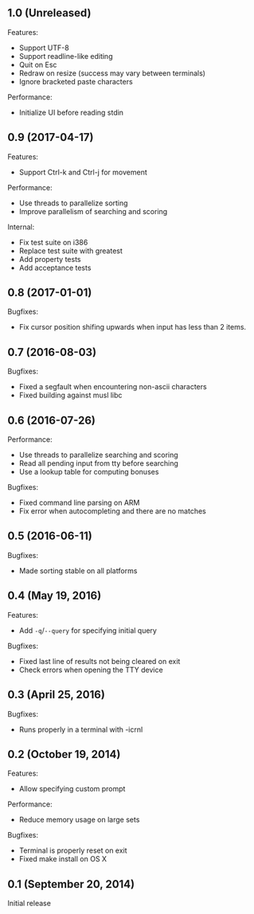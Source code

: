 ## 1.0 (Unreleased)

Features:

  - Support UTF-8
  - Support readline-like editing
  - Quit on Esc
  - Redraw on resize (success may vary between terminals)
  - Ignore bracketed paste characters

Performance:

  - Initialize UI before reading stdin

## 0.9 (2017-04-17)

Features:

  - Support Ctrl-k and Ctrl-j for movement

Performance:

  - Use threads to parallelize sorting
  - Improve parallelism of searching and scoring

Internal:

  - Fix test suite on i386
  - Replace test suite with greatest
  - Add property tests
  - Add acceptance tests

## 0.8 (2017-01-01)

Bugfixes:

  - Fix cursor position shifing upwards when input has less than 2 items.

## 0.7 (2016-08-03)

Bugfixes:

  - Fixed a segfault when encountering non-ascii characters
  - Fixed building against musl libc

## 0.6 (2016-07-26)

Performance:

  - Use threads to parallelize searching and scoring
  - Read all pending input from tty before searching
  - Use a lookup table for computing bonuses

Bugfixes:

  - Fixed command line parsing on ARM
  - Fix error when autocompleting and there are no matches

## 0.5 (2016-06-11)

Bugfixes:

  - Made sorting stable on all platforms

## 0.4 (May 19, 2016)

Features:

  - Add `-q`/`--query` for specifying initial query

Bugfixes:

  - Fixed last line of results not being cleared on exit
  - Check errors when opening the TTY device

## 0.3 (April 25, 2016)

Bugfixes:

  - Runs properly in a terminal with -icrnl

## 0.2 (October 19, 2014)

Features:

  - Allow specifying custom prompt

Performance:

  - Reduce memory usage on large sets

Bugfixes:

  - Terminal is properly reset on exit
  - Fixed make install on OS X

## 0.1 (September 20, 2014)

Initial release
